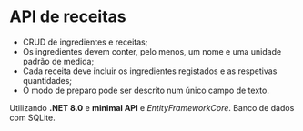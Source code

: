 # **API de receitas**

- CRUD de ingredientes e receitas;
- Os ingredientes devem conter, pelo menos, um nome e uma unidade padrão de medida;
- Cada receita deve incluir os ingredientes registados e as respetivas quantidades;
- O modo de preparo pode ser descrito num único campo de texto.

Utilizando **.NET 8.0** e **minimal API** e *EntityFrameworkCore*. Banco de dados com SQLite.
